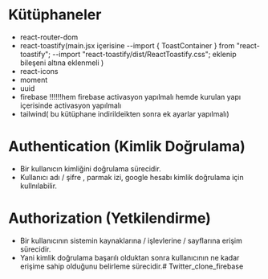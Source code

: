 # Kütüphaneler

- react-router-dom
- react-toastify(main.jsx içerisine
--import { ToastContainer } from "react-toastify";
--import "react-toastify/dist/ReactToastify.css";
eklenip 
<ToastContainer /> bileşeni <App/> altına eklenmeli
)
- react-icons
- moment
- uuid
- firebase
!!!!!!hem firebase activasyon yapılmalı hemde kurulan yapı içerisinde activasyon yapılmalı
- tailwind( bu kütüphane indirildeikten sonra ek ayarlar yapılmalı)

# Authentication (Kimlik Doğrulama)

- Bir kullanıcın kimliğini doğrulama sürecidir.
- Kullanıcı adı / şifre , parmak izi, google hesabı kimlik doğrulama için kullnılabilir.

# Authorization (Yetkilendirme)

- Bir kullanıcının sistemin kaynaklarına / işlevlerine / sayflarına erişim sürecidir.
- Yani kimlik doğrulama başarılı olduktan sonra kullanıcının ne kadar erişime sahip olduğunu belirleme sürecidir.# Twitter_clone_firebase
